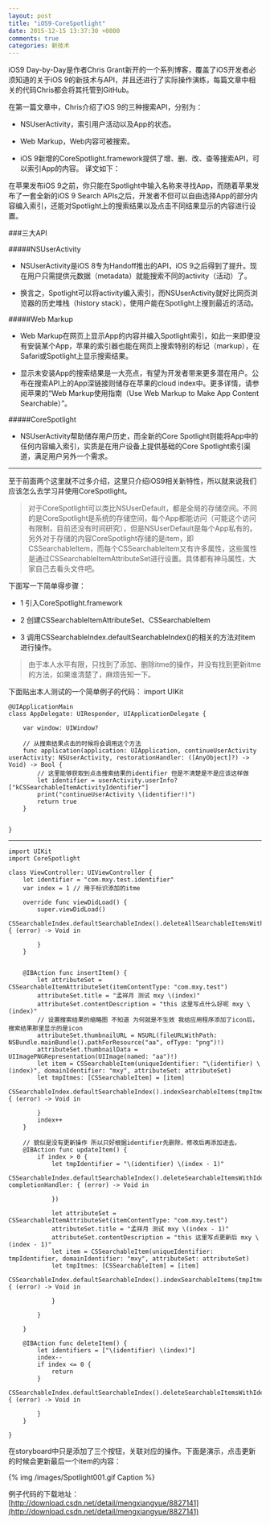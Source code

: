 ```yaml
---
layout: post
title: "iOS9-CoreSpotlight"
date: 2015-12-15 13:37:30 +0800
comments: true
categories: 新技术
---
```


iOS9 Day-by-Day是作者Chris Grant新开的一个系列博客，覆盖了iOS开发者必须知道的关于iOS 9的新技术与API，并且还进行了实际操作演练，每篇文章中相关的代码Chris都会将其托管到GitHub。

在第一篇文章中，Chris介绍了iOS 9的三种搜索API，分别为：

* NSUserActivity，索引用户活动以及App的状态。

* Web Markup，Web内容可被搜索。

* iOS 9新增的CoreSpotlight.framework提供了增、删、改、查等搜索API，可以索引App的内容。
译文如下：

在苹果发布iOS 9之前，你只能在Spotlight中输入名称来寻找App，而随着苹果发布了一套全新的iOS 9 Search APIs之后，开发者不但可以自由选择App的部分内容编入索引，还能对Spotlight上的搜索结果以及点击不同结果显示的内容进行设置。

###三大API

#####NSUserActivity

- NSUserActivity是iOS 8专为Handoff推出的API，iOS 9之后得到了提升。现在用户只需提供元数据（metadata）就能搜索不同的activity（活动）了。

- 换言之，Spotlight可以将activity编入索引，而NSUserActivity就好比网页浏览器的历史堆栈（history stack），使用户能在Spotlight上搜到最近的活动。

#####Web Markup

- Web Markup在网页上显示App的内容并编入Spotlight索引，如此一来即便没有安装某个App，苹果的索引器也能在网页上搜索特别的标记（markup），在Safari或Spotlight上显示搜索结果。

- 显示未安装App的搜索结果是一大亮点，有望为开发者带来更多潜在用户。公布在搜索API上的App深链接则储存在苹果的cloud index中。更多详情，请参阅苹果的“Web Markup使用指南（Use Web Markup to Make App Content Searchable）”。

#####CoreSpotlight

- NSUserActivity帮助储存用户历史，而全新的Core Spotlight则能将App中的任何内容编入索引，实质是在用户设备上提供基础的Core Spotlight索引渠道，满足用户另外一个需求。

***

至于前面两个这里就不过多介绍，这里只介绍iOS9相关新特性，所以就来说我们应该怎么去学习并使用CoreSpotlight。

> 对于CoreSpotlight可以类比NSUserDefault，都是全局的存储空间。不同的是CoreSpotlight是系统的存储空间，每个App都能访问（可能这个访问有限制，目前还没有时间研究），但是NSUserDefault是每个App私有的。另外对于存储的内容CoreSpotlight存储的是item，即CSSearchableItem，而每个CSSearchableItem又有许多属性，这些属性是通过CSSearchableItemAttributeSet进行设置。具体都有神马属性，大家自己去看头文件吧。

 下面写一下简单得步骤：

* 1 引入CoreSpotlight.framework

* 2 创建CSSearchableItemAttributeSet、CSSearchableItem

* 3 调用CSSearchableIndex.defaultSearchableIndex()的相关的方法对item进行操作。

> 由于本人水平有限，只找到了添加、删除itme的操作，并没有找到更新itme的方法，如果谁清楚了，麻烦告知一下。

 下面贴出本人测试的一个简单例子的代码：
	import UIKit

	@UIApplicationMain
	class AppDelegate: UIResponder, UIApplicationDelegate {
	
	    var window: UIWindow?
	
	    // 从搜索结果点击的时候将会调用这个方法
	    func application(application: UIApplication, continueUserActivity userActivity: NSUserActivity, restorationHandler: ([AnyObject]?) -> Void) -> Bool {
	        // 这里能够获取到点击搜索结果的identifier 但是不清楚是不是应该这样做
	        let identifier = userActivity.userInfo?["kCSSearchableItemActivityIdentifier"]
	        print("continueUserActivity \(identifier!)")
	        return true
	    }
	
	
	}



***

	 
	import UIKit
	import CoreSpotlight
	
	class ViewController: UIViewController {
	    let identifier = "com.mxy.test.identifier"
	    var index = 1 // 用于标识添加的itme
	
	    override func viewDidLoad() {
	        super.viewDidLoad()
	        CSSearchableIndex.defaultSearchableIndex().deleteAllSearchableItemsWithCompletionHandler { (error) -> Void in
	            
	        }
	    }
	    
	    
	    @IBAction func insertItem() {
	        let attributeSet = CSSearchableItemAttributeSet(itemContentType: "com.mxy.test")
	        attributeSet.title = "孟祥月 测试 mxy \(index)"
	        attributeSet.contentDescription = "this 这里写点什么好呢 mxy \(index)"
	        // 设置搜索结果的缩略图 不知道 为何就是不生效 我给应用程序添加了icon后，搜索结果那里显示的是icon
	        attributeSet.thumbnailURL = NSURL(fileURLWithPath: NSBundle.mainBundle().pathForResource("aa", ofType: "png")!)
	        attributeSet.thumbnailData = UIImagePNGRepresentation(UIImage(named: "aa")!)
	        let item = CSSearchableItem(uniqueIdentifier: "\(identifier) \(index)", domainIdentifier: "mxy", attributeSet: attributeSet)
	        let tmpItmes: [CSSearchableItem] = [item]
	        CSSearchableIndex.defaultSearchableIndex().indexSearchableItems(tmpItmes) { (error) -> Void in
	            
	        }
	        index++
	    }
	    
	    // 貌似是没有更新操作 所以只好根据identifier先删除，修改后再添加进去。
	    @IBAction func updateItem() {
	        if index > 0 {
	            let tmpIdentifier = "\(identifier) \(index - 1)"
	            CSSearchableIndex.defaultSearchableIndex().deleteSearchableItemsWithIdentifiers([tmpIdentifier], completionHandler: { (error) -> Void in
	                
	            })
	            
	            let attributeSet = CSSearchableItemAttributeSet(itemContentType: "com.mxy.test")
	            attributeSet.title = "孟祥月 测试 mxy \(index - 1)"
	            attributeSet.contentDescription = "this 这里写点更新后 mxy \(index - 1)"
	            let item = CSSearchableItem(uniqueIdentifier: tmpIdentifier, domainIdentifier: "mxy", attributeSet: attributeSet)
	            let tmpItmes: [CSSearchableItem] = [item]
	            CSSearchableIndex.defaultSearchableIndex().indexSearchableItems(tmpItmes) { (error) -> Void in
	                
	            }
	            
	        }
	    
	    }
	    
	    @IBAction func deleteItem() {
	        let identifiers = ["\(identifier) \(index)"]
	        index--
	        if index <= 0 {
	            return
	        }
	        CSSearchableIndex.defaultSearchableIndex().deleteSearchableItemsWithIdentifiers(identifiers) { (error) -> Void in
	            
	        }
	    }
	
	}


在storyboard中只是添加了三个按钮，关联对应的操作。下面是演示，点击更新的时候会更新最后一个item的内容：




{% img /images/Spotlight001.gif Caption %}  


例子代码的下载地址：[http://download.csdn.net/detail/mengxiangyue/8827141](http://download.csdn.net/detail/mengxiangyue/8827141)